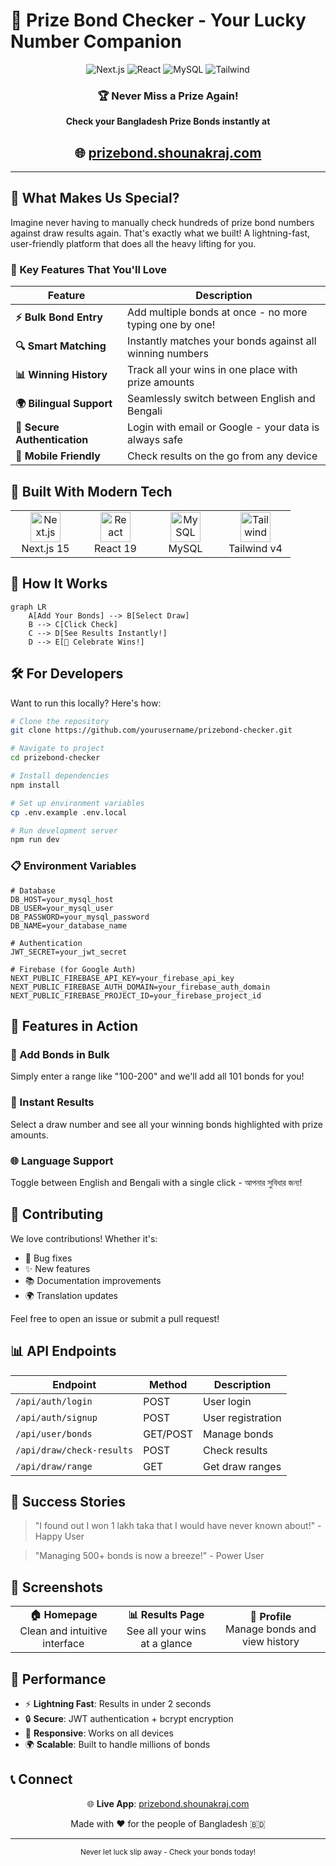 # 🎯 Prize Bond Checker - Your Lucky Number Companion

<div align="center">
  <img src="https://img.shields.io/badge/Next.js-15.2-black?style=for-the-badge&logo=next.js" alt="Next.js" />
  <img src="https://img.shields.io/badge/React-19-61DAFB?style=for-the-badge&logo=react" alt="React" />
  <img src="https://img.shields.io/badge/MySQL-Database-4479A1?style=for-the-badge&logo=mysql&logoColor=white" alt="MySQL" />
  <img src="https://img.shields.io/badge/Tailwind-CSS-38B2AC?style=for-the-badge&logo=tailwind-css" alt="Tailwind" />
</div>

<div align="center">
  <h3>🏆 Never Miss a Prize Again!</h3>
  <p><strong>Check your Bangladesh Prize Bonds instantly at</strong></p>
  <h2>🌐 <a href="https://prizebond.shounakraj.com">prizebond.shounakraj.com</a></h2>
</div>

---

## 💫 What Makes Us Special?

Imagine never having to manually check hundreds of prize bond numbers against draw results again. That's exactly what we built! A lightning-fast, user-friendly platform that does all the heavy lifting for you.

### 🚀 Key Features That You'll Love

| Feature | Description |
|---------|-------------|
| **⚡ Bulk Bond Entry** | Add multiple bonds at once - no more typing one by one! |
| **🔍 Smart Matching** | Instantly matches your bonds against all winning numbers |
| **📊 Winning History** | Track all your wins in one place with prize amounts |
| **🌍 Bilingual Support** | Seamlessly switch between English and Bengali |
| **🔐 Secure Authentication** | Login with email or Google - your data is always safe |
| **📱 Mobile Friendly** | Check results on the go from any device |

## 🎨 Built With Modern Tech

<table>
<tr>
<td align="center" width="96">
  <img src="https://cdn.jsdelivr.net/gh/devicons/devicon/icons/nextjs/nextjs-original.svg" width="48" height="48" alt="Next.js" />
  <br>Next.js 15
</td>
<td align="center" width="96">
  <img src="https://cdn.jsdelivr.net/gh/devicons/devicon/icons/react/react-original.svg" width="48" height="48" alt="React" />
  <br>React 19
</td>
<td align="center" width="96">
  <img src="https://cdn.jsdelivr.net/gh/devicons/devicon/icons/mysql/mysql-original.svg" width="48" height="48" alt="MySQL" />
  <br>MySQL
</td>
<td align="center" width="96">
  <img src="https://cdn.jsdelivr.net/gh/devicons/devicon/icons/tailwindcss/tailwindcss-original.svg" width="48" height="48" alt="Tailwind" />
  <br>Tailwind v4
</td>
</tr>
</table>

## 🎯 How It Works

```mermaid
graph LR
    A[Add Your Bonds] --> B[Select Draw]
    B --> C[Click Check]
    C --> D[See Results Instantly!]
    D --> E[🎉 Celebrate Wins!]
```

## 🛠️ For Developers

Want to run this locally? Here's how:

```bash
# Clone the repository
git clone https://github.com/yourusername/prizebond-checker.git

# Navigate to project
cd prizebond-checker

# Install dependencies
npm install

# Set up environment variables
cp .env.example .env.local

# Run development server
npm run dev
```

### 📋 Environment Variables

```env
# Database
DB_HOST=your_mysql_host
DB_USER=your_mysql_user
DB_PASSWORD=your_mysql_password
DB_NAME=your_database_name

# Authentication
JWT_SECRET=your_jwt_secret

# Firebase (for Google Auth)
NEXT_PUBLIC_FIREBASE_API_KEY=your_firebase_api_key
NEXT_PUBLIC_FIREBASE_AUTH_DOMAIN=your_firebase_auth_domain
NEXT_PUBLIC_FIREBASE_PROJECT_ID=your_firebase_project_id
```

## 🌟 Features in Action

### 📝 Add Bonds in Bulk
Simply enter a range like "100-200" and we'll add all 101 bonds for you!

### 🎯 Instant Results
Select a draw number and see all your winning bonds highlighted with prize amounts.

### 🌐 Language Support
Toggle between English and Bengali with a single click - আপনার সুবিধার জন্য!

## 🤝 Contributing

We love contributions! Whether it's:
- 🐛 Bug fixes
- ✨ New features
- 📚 Documentation improvements
- 🌍 Translation updates

Feel free to open an issue or submit a pull request!

## 📊 API Endpoints

| Endpoint | Method | Description |
|----------|--------|-------------|
| `/api/auth/login` | POST | User login |
| `/api/auth/signup` | POST | User registration |
| `/api/user/bonds` | GET/POST | Manage bonds |
| `/api/draw/check-results` | POST | Check results |
| `/api/draw/range` | GET | Get draw ranges |

## 🎉 Success Stories

> "I found out I won 1 lakh taka that I would have never known about!" - Happy User

> "Managing 500+ bonds is now a breeze!" - Power User

## 📱 Screenshots

<div align="center">
  <table>
    <tr>
      <td align="center">
        <strong>🏠 Homepage</strong><br>
        Clean and intuitive interface
      </td>
      <td align="center">
        <strong>📊 Results Page</strong><br>
        See all your wins at a glance
      </td>
      <td align="center">
        <strong>👤 Profile</strong><br>
        Manage bonds and view history
      </td>
    </tr>
  </table>
</div>

## 🚀 Performance

- ⚡ **Lightning Fast**: Results in under 2 seconds
- 🔒 **Secure**: JWT authentication + bcrypt encryption
- 📱 **Responsive**: Works on all devices
- 🌍 **Scalable**: Built to handle millions of bonds

## 📞 Connect

<div align="center">
  
🌐 **Live App**: [prizebond.shounakraj.com](https://prizebond.shounakraj.com)

Made with ❤️ for the people of Bangladesh 🇧🇩

</div>

---

<div align="center">
  <sub>Never let luck slip away - Check your bonds today!</sub>
</div>